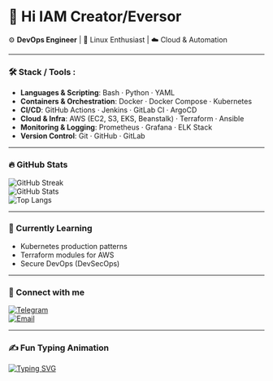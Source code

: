 # 👋 Hi IAM Creator/Eversor  

⚙️ **DevOps Engineer** | 🐧 Linux Enthusiast | ☁️ Cloud & Automation  

---

### 🛠️ Stack / Tools :

- **Languages & Scripting**: Bash · Python · YAML  
- **Containers & Orchestration**: Docker · Docker Compose · Kubernetes  
- **CI/CD**: GitHub Actions · Jenkins · GitLab CI · ArgoCD  
- **Cloud & Infra**: AWS (EC2, S3, EKS, Beanstalk) · Terraform · Ansible  
- **Monitoring & Logging**: Prometheus · Grafana · ELK Stack  
- **Version Control**: Git · GitHub · GitLab  

---

### 🔥 GitHub Stats
![GitHub Streak](https://streak-stats.demolab.com/?user=Guido737&theme=dark&hide_border=true)  
![GitHub Stats](https://github-readme-stats.vercel.app/api?username=Guido737&show_icons=true&theme=dark)  
![Top Langs](https://github-readme-stats.vercel.app/api/top-langs/?username=Guido737&layout=compact&theme=dark)  

---

### 📡 Currently Learning
- Kubernetes production patterns  
- Terraform modules for AWS  
- Secure DevOps (DevSecOps)  

---

### 🤝 Connect with me
[![Telegram](https://img.shields.io/badge/Telegram-blue?logo=telegram&logoColor=white)](https://t.me/Creator/Eversor/Satus/Finis)  
[![Email](https://img.shields.io/badge/Email-red?logo=gmail&logoColor=white)](mailto:secretmarsel@gmail.com)  

---

### ✍️ Fun Typing Animation
[![Typing SVG](https://readme-typing-svg.demolab.com?font=Fira+Code&pause=1000&color=00F7FF&width=435&lines=Automating+all+the+things...;CI/CD+%7C+Cloud+%7C+Security;From+Bash+to+Kubernetes)](https://git.io/typing-svg)

